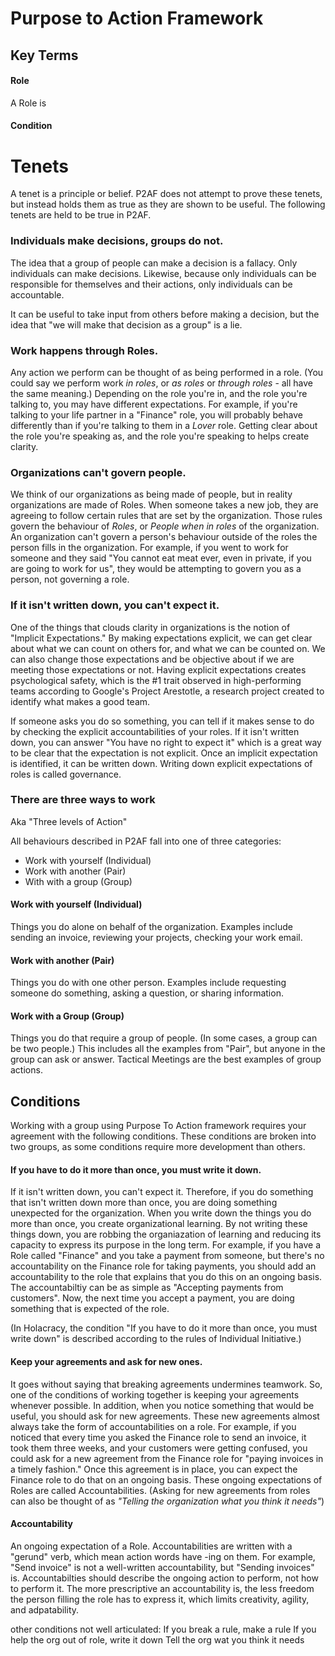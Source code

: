# Purpose to Action Framework
## Key Terms

#### Role

A Role is

#### Condition

# Tenets
A tenet is a principle or belief.  P2AF does not attempt to prove these tenets, but instead holds them as true as they are shown to be useful.  The following tenets are held to be true in P2AF.

### Individuals make decisions, groups do not.

The idea that a group of people can make a decision is a fallacy.  Only individuals can make decisions.  Likewise, because only individuals can be responsible for themselves and their actions, only individuals can be accountable.

It can be useful to take input from others before making a decision, but the idea that "we will make that decision as a group" is a lie.

### Work happens through Roles.

Any action we perform can be thought of as being performed in a role.  (You could say we perform work *in roles*, or *as roles* or *through roles* - all have the same meaning.)  Depending on the role you're in, and the role you're talking to, you may have different expectations.  For example, if you're talking to your life partner in a "Finance" role, you will probably behave differently than if you're talking to them in a *Lover* role.  Getting clear about the role you're speaking as, and the role you're speaking to helps create clarity.

### Organizations can't govern people.

We think of our organizations as being made of people, but in reality organizations are made of Roles.  When someone takes a new job, they are agreeing to follow certain rules that are set by the organization.  Those rules govern the behaviour of *Roles*, or *People when in roles* of the organization.  An organization can't govern a person's behaviour outside of the roles the person fills in the organization.  For example, if you went to work for someone and they said "You cannot eat meat ever, even in private, if you are going to work for us", they would be attempting to govern you as a person, not governing a role.

### If it isn't written down, you can't expect it.

One of the things that clouds clarity in organizations is the notion of "Implicit Expectations." By making expectations explicit, we can get clear about what we can count on others for, and what we can be counted on.  We can also change those expectations and be objective about if we are meeting those expectations or not.  Having explicit expectations creates psychological safety, which is the #1 trait observed in high-performing teams according to Google's Project Arestotle, a research project created to identify what makes a good team.

If someone asks you do so something, you can tell if it makes sense to do by checking the explicit accountabilities of your roles.  If it isn't written down, you can answer "You have no right to expect it" which is a great way to be clear that the expectation is not explicit.  Once an implicit expectation is identified, it can be written down.  Writing down explicit expectations of roles is called governance.

### There are three ways to work

Aka "Three levels of Action"

All behaviours described in P2AF fall into one of three categories:
- Work with yourself (Individual)
- Work with another (Pair)
- With with a group (Group)

#### Work with yourself (Individual)
Things you do alone on behalf of the organization.  Examples include sending an invoice, reviewing your projects, checking your work email.

#### Work with another (Pair)
Things you do with one other person.  Examples include requesting someone do something, asking a question, or sharing information.

#### Work with a Group (Group)
Things you do that require a group of people.  (In some cases, a group can be two people.)  This includes all the examples from "Pair", but anyone in the group can ask or answer.  Tactical Meetings are the best examples of group actions.


## Conditions

Working with a group using Purpose To Action framework requires your agreement with the following conditions.  These conditions are broken into two groups, as some conditions require more development than others.

#### If you have to do it more than once, you must write it down.

If it isn't written down, you can't expect it.  Therefore, if you do something that isn't written down more than once, you are doing something unexpected for the organization.  When you write down the things you do more than once, you create organizational learning.  By not writing these things down, you are robbing the organiazation of learning and reducing its capacity to express its purpose in the long term.  For example, if you have a Role called "Finance" and you take a payment from someone, but there's no accountability on the Finance role for taking payments, you should add an accountability to the role that explains that you do this on an ongoing basis.  The accountabiltiy can be as simple as "Accepting payments from customers".  Now, the next time you accept a payment, you are doing something that is expected of the role.

(In Holacracy, the condition "If you have to do it more than once, you must write down" is described according to the rules of Individual Initiative.)

#### Keep your agreements and ask for new ones.

It goes without saying that breaking agreements undermines teamwork.  So, one of the conditions of working together is keeping your agreements whenever possible.  In addition, when you notice something that would be useful, you should ask for new agreements.  These new agreements almost always take the form of accountabilities on a role.  For example, if you noticed that every time you asked the Finance role to send an invoice, it took them three weeks, and your customers were getting confused, you could ask for a new agreement from the Finance role for "paying invoices in a timely fashion."  Once this agreement is in place, you can expect the Finance role to do that on an ongoing basis.  These ongoing expectations of Roles are called Accountabilities.  (Asking for new agreements from roles can also be thought of as *"Telling the organization what you think it needs"*)

#### Accountability

An ongoing expectation of a Role.  Accountabilities are written with a "gerund" verb, which mean action words have -ing on them.  For example, "Send invoice" is not a well-written accountability, but "Sending invoices" is.  Accountabilties should describe the ongoing action to perform, not how to perform it.  The more prescriptive an accountability is, the less freedom the person filling the role has to express it, which limits creativity, agility, and adpatability.


other conditions not well articulated:
If you break a rule, make a rule
If you help the org out of role, write it down
Tell the org wat you think it needs
